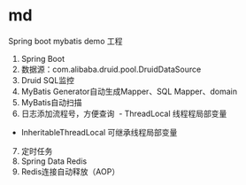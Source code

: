 # md
Spring boot mybatis demo 工程

1. Spring Boot
2. 数据源：com.alibaba.druid.pool.DruidDataSource
3. Druid SQL监控
4. MyBatis Generator自动生成Mapper、SQL Mapper、domain
5. MyBatis自动扫描
6. 日志添加流程号，方便查询
  - ThreadLocal 线程程局部变量
  - InheritableThreadLocal 可继承线程局部变量
7. 定时任务 
8. Spring Data Redis
9. Redis连接自动释放（AOP）


